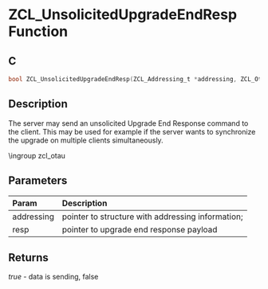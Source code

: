 # ZCL_UnsolicitedUpgradeEndResp Function

## C

```c
bool ZCL_UnsolicitedUpgradeEndResp(ZCL_Addressing_t *addressing, ZCL_OtauUpgradeEndResp_t *resp);
```

## Description

 The server may send an unsolicited Upgrade End Response command to the client.
This may be used for example if the server wants to synchronize the upgrade
on multiple clients simultaneously.

\ingroup zcl_otau

## Parameters

| Param | Description |
|:----- |:----------- |
| addressing | pointer to structure with addressing information; |
| resp | pointer to upgrade end response payload  

## Returns

*true* - data is sending, false


